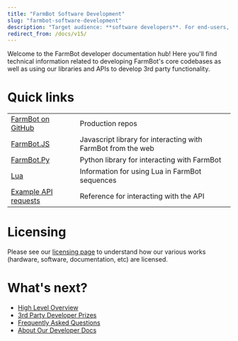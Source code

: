 ```yaml
---
title: "FarmBot Software Development"
slug: "farmbot-software-development"
description: "Target audience: **software developers**. For end-users, see [FarmBot Software Documentation](https://software.farm.bot/docs)."
redirect_from: /docs/v15/
---
```


Welcome to the FarmBot developer documentation hub! Here you'll find technical information related to developing FarmBot's core codebases as well as using our libraries and APIs to develop 3rd party functionality.

# Quick links

|                                                |   |
|------------------------------------------------|---|
|[FarmBot on GitHub](http://github.farm.bot) |Production repos
|[FarmBot.JS](/farmbot-js.md)                |Javascript library for interacting with FarmBot from the web
|[FarmBot.Py](../python/python-library.md)          |Python library for interacting with FarmBot
|[Lua](../lua/intro.md)                             |Information for using Lua in FarmBot sequences
|[Example API requests](/web-app/api-docs.md)|Reference for interacting with the API

# Licensing

Please see our [licensing page](http://licensing.farm.bot/) to understand how our various works (hardware, software, documentation, etc) are licensed.

# What's next?

 * [High Level Overview](farmbot-software-development/high-level-overview.md)
 * [3rd Party Developer Prizes](farmbot-software-development/3rd-party-developer-prizes.md)
 * [Frequently Asked Questions](farmbot-software-development/faq.md)
 * [About Our Developer Docs](farmbot-software-development/about.md)
